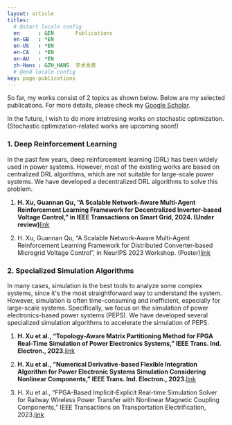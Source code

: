```yaml
---
layout: article
titles:
  # @start locale config
  en      : &EN       Publications
  en-GB   : *EN
  en-US   : *EN
  en-CA   : *EN
  en-AU   : *EN
  zh-Hans : &ZH_HANS  学术发表
  # @end locale config
key: page-publications
---
```

So far, my works consist of 2 topics as shown below. Below are my selected publications. For more details, please check my [Google Scholar](https://scholar.google.com/citations?user=XLGOc58AAAAJ&hl=en).

In the future, I wish to do more intetresing works on stochastic optimization. (Stochastic optimization-related works are upcoming soon!)

### 1. Deep Reinforcement Learning

In the past few years, deep reinforcement learning (DRL) has been widely used in power systems. However, most of the existing works are based on centralized DRL algorithms, which are not suitable for large-scale power systems. We have developed a decentralized DRL algorithms to solve this problem.

1. **H. Xu, Guannan Qu, “A Scalable Network-Aware Multi-Agent Reinforcement Learning Framework for Decentralized Inverter-based Voltage Control,” in IEEE Transactions on Smart Grid, 2024. (Under review)**[link](https://arxiv.org/abs/2312.04371)

1. H. Xu, Guannan Qu, “A Scalable Network-Aware Multi-Agent Reinforcement Learning Framework for Distributed Converter-based Microgrid Voltage Control”, in NeurIPS 2023 Workshop. (Poster)[link](https://neurips.cc/virtual/2023/76895)

### 2. Specialized Simulation Algorithms

In many cases, simulation is the best tools to analyze some complex systems, since it's the most straightforward way to understand the system. However, simulation is often time-consuming and inefficient, especially for large-scale systems. Specifically, we focus on the simulation of power electronics-based power systems (PEPS). We have developed several specialized simulation algorithms to accelerate the simulation of PEPS. 

1. **H. Xu et al., “Topology-Aware Matrix Partitioning Method for FPGA Real-Time Simulation of Power Electronics Systems,” IEEE Trans. Ind. Electron., 2023.**[link](https://ieeexplore.ieee.org/abstract/document/10242237)

1. **H. Xu et al., “Numerical Derivative-based Flexible Integration Algorithm for Power Electronic Systems Simulation Considering Nonlinear Components,” IEEE Trans. Ind. Electron., 2023.**[link](https://ieeexplore.ieee.org/abstract/document/10342664)

1. H. Xu et al., “FPGA-Based Implicit-Explicit Real-time Simulation Solver for Railway Wireless Power Transfer with Nonlinear Magnetic Coupling Components,” IEEE Transactions on Transportation Electrification, 2023.[link](https://ieeexplore.ieee.org/abstract/document/10318137)
